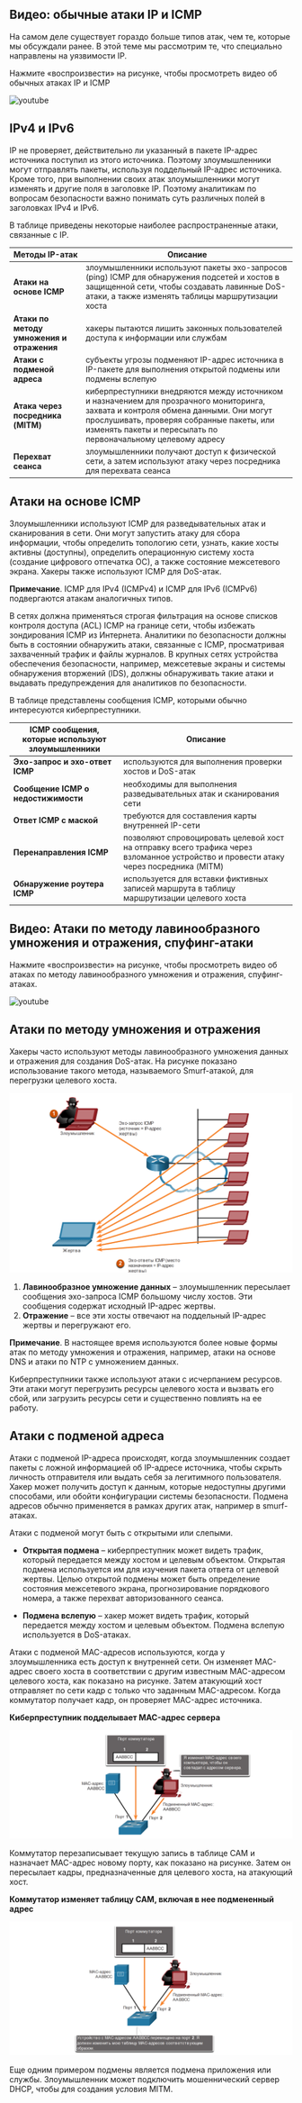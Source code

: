 <!-- 3.6.1 -->
## Видео: обычные атаки IP и ICMP

На самом деле существует гораздо больше типов атак, чем те, которые мы обсуждали ранее. В этой теме мы рассмотрим те, что специально направлены на уязвимости IP.

Нажмите «воспроизвести» на рисунке, чтобы просмотреть видео об обычных атаках IP и ICMP

![youtube](https://www.youtube.com/watch?v=qgM_6SJwwP8)

<!-- 3.6.2 -->
## IPv4 и IPv6

IP не проверяет, действительно ли указанный в пакете IP-адрес источника поступил из этого источника. Поэтому злоумышленники могут отправлять пакеты, используя поддельный IP-адрес источника. Кроме того, при выполнении своих атак злоумышленники могут изменять и другие поля в заголовке IP. Поэтому аналитикам по вопросам безопасности важно понимать суть различных полей в заголовках IPv4 и IPv6.

В таблице приведены некоторые наиболее распространенные атаки, связанные с IP.

| **Методы IP-атак** | **Описание** |
| --- | --- |
| **Атаки на основе ICMP**  | злоумышленники используют пакеты эхо-запросов (ping) ICMP для обнаружения подсетей и хостов в защищенной сети, чтобы создавать лавинные DoS-атаки, а также изменять таблицы маршрутизации хоста |
| **Атаки по методу умножения и отражения** | хакеры пытаются лишить законных пользователей доступа к информации или службам |
| **Атаки с подменой адреса** | субъекты угрозы подменяют IP-адрес источника в IP-пакете для выполнения открытой подмены или подмены вслепую |
| **Атака через посредника (MITM)**  | киберпреступники внедряются между источником и назначением для прозрачного мониторинга, захвата и контроля обмена данными. Они могут прослушивать, проверяя собранные пакеты, или изменять пакеты и пересылать по первоначальному целевому адресу |
| **Перехват сеанса**  | злоумышленники получают доступ к физической сети, а затем используют атаку через посредника для перехвата сеанса |

<!-- 3.6.3 -->
## Атаки на основе ICMP

Злоумышленники используют ICMP для разведывательных атак и сканирования в сети. Они могут запустить атаку для сбора информации, чтобы определить топологию сети, узнать, какие хосты активны (доступны), определить операционную систему хоста (создание цифрового отпечатка ОС), а также состояние межсетевого экрана. Хакеры также используют ICMP для DoS-атак.

**Примечание**. ICMP для IPv4 (ICMPv4) и ICMP для IPv6 (ICMPv6) подвергаются атакам аналогичных типов.

В сетях должна применяться строгая фильтрация на основе списков контроля доступа (ACL) ICMP на границе сети, чтобы избежать зондирования ICMP из Интернета. Аналитики по безопасности должны быть в состоянии обнаружить атаки, связанные с ICMP, просматривая захваченный трафик и файлы журналов. В крупных сетях устройства обеспечения безопасности, например, межсетевые экраны и системы обнаружения вторжений (IDS), должны обнаруживать такие атаки и выдавать предупреждения для аналитиков по безопасности.

В таблице представлены сообщения ICMP, которыми обычно интересуются киберпреступники. 

| **ICMP сообщения, которые используют злоумышленники** | **Описание** |
| --- | --- |
| **Эхо-запрос и эхо-ответ ICMP**  | используются для выполнения проверки хостов и DoS-атак |
| **Сообщение ICMP о недостижимости**  | необходимы для выполнения разведывательных атак и сканирования сети |
| **Ответ ICMP с маской**  | требуются для составления карты внутренней IP-сети |
| **Перенаправления ICMP**  | позволяют спровоцировать целевой хост на отправку всего трафика через взломанное устройство и провести атаку через посредника (MITM) |
| **Обнаружение роутера ICMP**  | используется для вставки фиктивных записей маршрута в таблицу маршрутизации целевого хоста |

<!-- 3.6.4 -->
## Видео: Атаки по методу лавинообразного умножения и отражения, спуфинг-атаки

Нажмите «воспроизвести» на рисунке, чтобы просмотреть видео об атаках по методу лавинообразного умножения и отражения, спуфинг-атаках.

![youtube](https://www.youtube.com/watch?v=NbmzS--sOyU)

<!-- 3.6.5 -->
## Атаки по методу умножения и отражения

Хакеры часто используют методы лавинообразного умножения данных и отражения для создания DoS-атак. На рисунке показано использование такого метода, называемого Smurf-атакой, для перегрузки целевого хоста.

![](./assets/3.6.5.png)
<!-- /courses/ensa-dl/ae8e8c80-34fd-11eb-ba19-f1886492e0e4/aeb3eed4-34fd-11eb-ba19-f1886492e0e4/assets/c5e04840-1c46-11ea-af56-e368b99e9723.svg -->

1.  **Лавинообразное умножение данных** – злоумышленник пересылает сообщения эхо-запроса ICMP большому числу хостов. Эти сообщения содержат исходный IP-адрес жертвы.
2.  **Отражение** – все эти хосты отвечают на поддельный IP-адрес жертвы и перегружают его.

**Примечание**. В настоящее время используются более новые формы атак по методу умножения и отражения, например, атаки на основе DNS и атаки по NTP с умножением данных.

Киберпреступники также используют атаки с исчерпанием ресурсов. Эти атаки могут перегрузить ресурсы целевого хоста и вызвать его сбой, или загрузить ресурсы сети и существенно повлиять на ее работу.

<!-- 3.6.6 -->
## Атаки с подменой адреса

Атаки с подменой IP-адреса происходят, когда злоумышленник создает пакеты с ложной информацией об IP-адресе источника, чтобы скрыть личность отправителя или выдать себя за легитимного пользователя. Хакер может получить доступ к данным, которые недоступны другими способами, или обойти конфигурации системы безопасности. Подмена адресов обычно применяется в рамках других атак, например в smurf-атаках.

Атаки с подменой могут быть с открытыми или слепыми.

* **Открытая подмена** – киберпреступник может видеть трафик, который передается между хостом и целевым объектом. Открытая подмена используется им для изучения пакета ответа от целевой жертвы. Целью открытой подмены может быть определение состояния межсетевого экрана, прогнозирование порядкового номера, а также перехват авторизованного сеанса.

* **Подмена вслепую** – хакер может видеть трафик, который передается между хостом и целевым объектом. Подмена вслепую используется в DoS-атаках.

Атаки с подменой MAC-адресов используются, когда у злоумышленника есть доступ к внутренней сети. Он изменяет MAC-адрес своего хоста в соответствии с другим известным MAC-адресом целевого хоста, как показано на рисунке. Затем атакующий хост отправляет по сети кадр с только что заданным MAC-адресом. Когда коммутатор получает кадр, он проверяет MAC-адрес источника.

**Киберпреступник подделывает MAC-адрес сервера**

![](./assets/3.6.6-1.png)
<!-- /courses/ensa-dl/ae8e8c80-34fd-11eb-ba19-f1886492e0e4/aeb3eed4-34fd-11eb-ba19-f1886492e0e4/assets/c5e0bd70-1c46-11ea-af56-e368b99e9723.svg -->

Коммутатор перезаписывает текущую запись в таблице CAM и назначает MAC-адрес новому порту, как показано на рисунке. Затем он пересылает кадры, предназначенные для целевого хоста, на атакующий хост.

**Коммутатор изменяет таблицу CAM, включая в нее подмененный адрес**

![](./assets/3.6.6-2.png)
<!-- /courses/ensa-dl/ae8e8c80-34fd-11eb-ba19-f1886492e0e4/aeb3eed4-34fd-11eb-ba19-f1886492e0e4/assets/c5e159b0-1c46-11ea-af56-e368b99e9723.svg -->

Еще одним примером подмены является подмена приложения или службы. Злоумышленник может подключить мошеннический сервер DHCP, чтобы для создания условия MITM.

<!-- 3.6.7 -->
<!-- quiz -->

